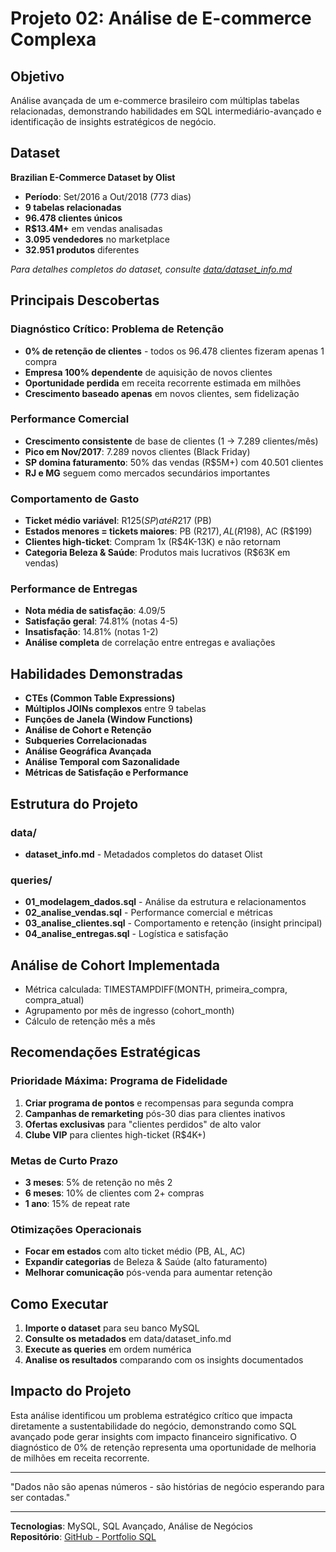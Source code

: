 # Projeto 02: Análise de E-commerce Complexa

## Objetivo
Análise avançada de um e-commerce brasileiro com múltiplas tabelas relacionadas, demonstrando habilidades em SQL intermediário-avançado e identificação de insights estratégicos de negócio.

## Dataset
**Brazilian E-Commerce Dataset by Olist**
- **Período**: Set/2016 a Out/2018 (773 dias)
- **9 tabelas relacionadas**
- **96.478 clientes únicos**
- **R$13.4M+** em vendas analisadas
- **3.095 vendedores** no marketplace
- **32.951 produtos** diferentes

*Para detalhes completos do dataset, consulte [data/dataset_info.md](./data/dataset_info.md)*

## Principais Descobertas

### Diagnóstico Crítico: Problema de Retenção
- **0% de retenção de clientes** - todos os 96.478 clientes fizeram apenas 1 compra
- **Empresa 100% dependente** de aquisição de novos clientes
- **Oportunidade perdida** em receita recorrente estimada em milhões
- **Crescimento baseado apenas** em novos clientes, sem fidelização

### Performance Comercial
- **Crescimento consistente** de base de clientes (1 → 7.289 clientes/mês)
- **Pico em Nov/2017**: 7.289 novos clientes (Black Friday)
- **SP domina faturamento**: 50% das vendas (R$5M+) com 40.501 clientes
- **RJ e MG** seguem como mercados secundários importantes

### Comportamento de Gasto
- **Ticket médio variável**: R$125 (SP) até R$217 (PB)
- **Estados menores = tickets maiores**: PB (R$217), AL (R$198), AC (R$199)
- **Clientes high-ticket**: Compram 1x (R$4K-13K) e não retornam
- **Categoria Beleza & Saúde**: Produtos mais lucrativos (R$63K em vendas)

### Performance de Entregas
- **Nota média de satisfação**: 4.09/5
- **Satisfação geral**: 74.81% (notas 4-5)
- **Insatisfação**: 14.81% (notas 1-2)
- **Análise completa** de correlação entre entregas e avaliações

## Habilidades Demonstradas
- **CTEs (Common Table Expressions)**
- **Múltiplos JOINs complexos** entre 9 tabelas
- **Funções de Janela (Window Functions)**
- **Análise de Cohort e Retenção**
- **Subqueries Correlacionadas**
- **Análise Geográfica Avançada**
- **Análise Temporal com Sazonalidade**
- **Métricas de Satisfação e Performance**

## Estrutura do Projeto

### data/
- **dataset_info.md** - Metadados completos do dataset Olist

### queries/
- **01_modelagem_dados.sql** - Análise da estrutura e relacionamentos
- **02_analise_vendas.sql** - Performance comercial e métricas
- **03_analise_clientes.sql** - Comportamento e retenção (insight principal)
- **04_analise_entregas.sql** - Logística e satisfação

## Análise de Cohort Implementada
- Métrica calculada: TIMESTAMPDIFF(MONTH, primeira_compra, compra_atual)
- Agrupamento por mês de ingresso (cohort_month)
- Cálculo de retenção mês a mês

## Recomendações Estratégicas

### Prioridade Máxima: Programa de Fidelidade
1. **Criar programa de pontos** e recompensas para segunda compra
2. **Campanhas de remarketing** pós-30 dias para clientes inativos
3. **Ofertas exclusivas** para "clientes perdidos" de alto valor
4. **Clube VIP** para clientes high-ticket (R$4K+)

### Metas de Curto Prazo
- **3 meses**: 5% de retenção no mês 2
- **6 meses**: 10% de clientes com 2+ compras
- **1 ano**: 15% de repeat rate

### Otimizações Operacionais
- **Focar em estados** com alto ticket médio (PB, AL, AC)
- **Expandir categorias** de Beleza & Saúde (alto faturamento)
- **Melhorar comunicação** pós-venda para aumentar retenção

## Como Executar
1. **Importe o dataset** para seu banco MySQL
2. **Consulte os metadados** em data/dataset_info.md
3. **Execute as queries** em ordem numérica
4. **Analise os resultados** comparando com os insights documentados

## Impacto do Projeto
Esta análise identificou um problema estratégico crítico que impacta diretamente a sustentabilidade do negócio, demonstrando como SQL avançado pode gerar insights com impacto financeiro significativo. O diagnóstico de 0% de retenção representa uma oportunidade de melhoria de milhões em receita recorrente.

---

"Dados não são apenas números - são histórias de negócio esperando para ser contadas."

---
**Tecnologias**: MySQL, SQL Avançado, Análise de Negócios  
**Repositório**: [GitHub - Portfolio SQL](https://github.com/Matheus-Diniz-Silva/portfolio-sql-analise-dados)
